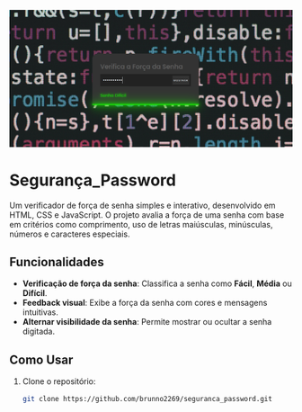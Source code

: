 ![Demonstração do Projeto](imagem_da_tela.png)

# Segurança_Password

Um verificador de força de senha simples e interativo, desenvolvido em HTML, CSS e JavaScript. O projeto avalia a força de uma senha com base em critérios como comprimento, uso de letras maiúsculas, minúsculas, números e caracteres especiais.


## Funcionalidades

- **Verificação de força da senha**: Classifica a senha como **Fácil**, **Média** ou **Difícil**.
- **Feedback visual**: Exibe a força da senha com cores e mensagens intuitivas.
- **Alternar visibilidade da senha**: Permite mostrar ou ocultar a senha digitada.

## Como Usar

1. Clone o repositório:
   ```bash
   git clone https://github.com/brunno2269/seguranca_password.git
